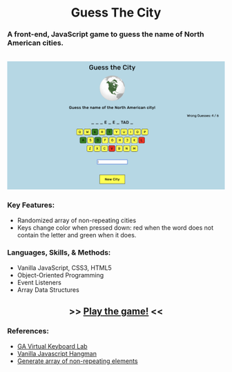 <div align="center">

# Guess The City

</div>

### A front-end, JavaScript game to guess the name of North American cities.

<br>

<img src="NameTheCity.png" alt="Screenshot of Name The City">

<br>

### Key Features:

- Randomized array of non-repeating cities
- Keys change color when pressed down: red when the word does not contain the letter and green when it does.

### Languages, Skills, & Methods:
- Vanilla JavaScript, CSS3, HTML5
- Object-Oriented Programming
- Event Listeners
- Array Data Structures



<div align="center">

## >> [Play the game!](https://guess-the-city-ebaright.netlify.app/) <<

</div>

### References:

- [GA Virtual Keyboard Lab](https://git.generalassemb.ly/sei-buffleheads/js-dom-virtual-keyboard)
- [Vanilla Javascript Hangman](https://github.com/simonjsuh/Vanilla-Javascript-Hangman-Game/blob/master/js/hangman.js)
- [Generate array of non-repeating elements](https://medium.com/@will.software.engineer/generate-an-array-of-unique-non-repeating-elements-in-javascript-992b585da29a)

